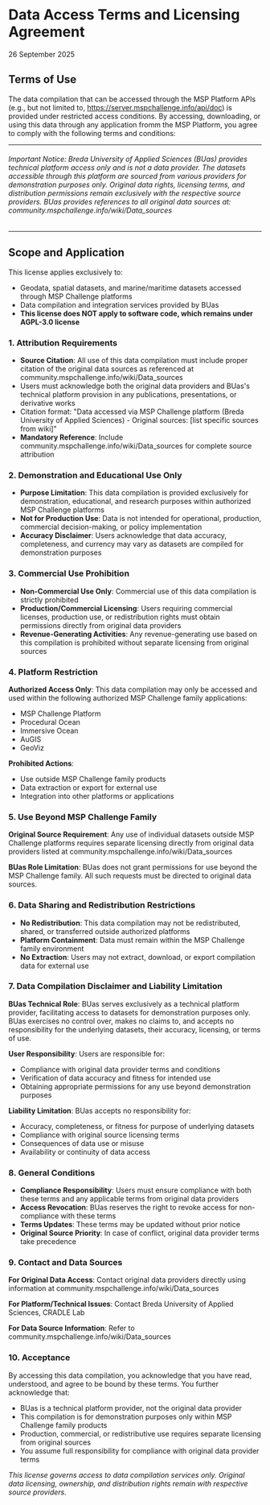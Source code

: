 # Data Access Terms and Licensing Agreement 
26 September 2025


## Terms of Use
The data compilation that can be accessed through the MSP Platform APIs (e.g., but not limited to, https://server.mspchallenge.info/api/doc) is provided under restricted access conditions. By accessing, downloading, or using this data through any application fromm the MSP Platform, you agree to comply with the following terms and conditions:

___
###### Important Notice: Breda University of Applied Sciences (BUas) provides technical platform access only and is not a data provider. The datasets accessible through this platform are sourced from various providers for demonstration purposes only. Original data rights, licensing terms, and distribution permissions remain exclusively with the respective source providers. BUas provides references to all original data sources at: community.mspchallenge.info/wiki/Data_sources
___

## Scope and Application
This license applies exclusively to:

- Geodata, spatial datasets, and marine/maritime datasets accessed through MSP Challenge platforms
- Data compilation and integration services provided by BUas
- **This license does NOT apply to software code, which remains under AGPL-3.0 license**

### 1. Attribution Requirements
- **Source Citation**: All use of this data compilation must include proper citation of the original data sources as referenced at community.mspchallenge.info/wiki/Data_sources
- Users must acknowledge both the original data providers and BUas's technical platform provision in any publications, presentations, or derivative works
- Citation format: "Data accessed via MSP Challenge platform (Breda University of Applied Sciences) - Original sources: [list specific sources from wiki]"
- **Mandatory Reference**: Include community.mspchallenge.info/wiki/Data_sources for complete source attribution

### 2. Demonstration and Educational Use Only
- **Purpose Limitation**: This data compilation is provided exclusively for demonstration, educational, and research purposes within authorized MSP Challenge platforms
- **Not for Production Use**: Data is not intended for operational, production, commercial decision-making, or policy implementation
- **Accuracy Disclaimer**: Users acknowledge that data accuracy, completeness, and currency may vary as datasets are compiled for demonstration purposes

### 3. Commercial Use Prohibition
- **Non-Commercial Use Only**: Commercial use of this data compilation is strictly prohibited
- **Production/Commercial Licensing**: Users requiring commercial licenses, production use, or redistribution rights must obtain permissions directly from original data providers
- **Revenue-Generating Activities**: Any revenue-generating use based on this compilation is prohibited without separate licensing from original sources

### 4. Platform Restriction
**Authorized Access Only**: This data compilation may only be accessed and used within the following authorized MSP Challenge family applications:

- MSP Challenge Platform
- Procedural Ocean
- Immersive Ocean
- AuGIS
- GeoViz

**Prohibited Actions**:

- Use outside MSP Challenge family products
- Data extraction or export for external use
- Integration into other platforms or applications

### 5. Use Beyond MSP Challenge Family
**Original Source Requirement**: Any use of individual datasets outside MSP Challenge platforms requires separate licensing directly from original data providers listed at community.mspchallenge.info/wiki/Data_sources

**BUas Role Limitation**: BUas does not grant permissions for use beyond the MSP Challenge family. All such requests must be directed to original data sources.

### 6. Data Sharing and Redistribution Restrictions
- **No Redistribution**: This data compilation may not be redistributed, shared, or transferred outside authorized platforms
- **Platform Containment**: Data must remain within the MSP Challenge family environment
- **No Extraction**: Users may not extract, download, or export compilation data for external use

### 7. Data Compilation Disclaimer and Liability Limitation
**BUas Technical Role**: BUas serves exclusively as a technical platform provider, 
facilitating access to datasets for demonstration purposes only. BUas exercises 
no control over, makes no claims to, and accepts no responsibility for the 
underlying datasets, their accuracy, licensing, or terms of use.

**User Responsibility**: Users are responsible for:

- Compliance with original data provider terms and conditions
- Verification of data accuracy and fitness for intended use
- Obtaining appropriate permissions for any use beyond demonstration purposes

**Liability Limitation**: BUas accepts no responsibility for:

- Accuracy, completeness, or fitness for purpose of underlying datasets
- Compliance with original source licensing terms
- Consequences of data use or misuse
- Availability or continuity of data access

### 8. General Conditions
- **Compliance Responsibility**: Users must ensure compliance with both these terms and any applicable terms from original data providers
- **Access Revocation**: BUas reserves the right to revoke access for non-compliance with these terms
- **Terms Updates**: These terms may be updated without prior notice
- **Original Source Priority**: In case of conflict, original data provider terms take precedence

### 9. Contact and Data Sources
**For Original Data Access**: Contact original data providers directly using information at community.mspchallenge.info/wiki/Data_sources

**For Platform/Technical Issues**: Contact Breda University of Applied Sciences, CRADLE Lab

**For Data Source Information**: Refer to community.mspchallenge.info/wiki/Data_sources


### 10. Acceptance
By accessing this data compilation, you acknowledge that you have read, understood, and agree to be bound by these terms. You further acknowledge that:

- BUas is a technical platform provider, not the original data provider
- This compilation is for demonstration purposes only within MSP Challenge family products
- Production, commercial, or redistributive use requires separate licensing from original sources
- You assume full responsibility for compliance with original data provider terms

*This license governs access to data compilation services only. Original data licensing, ownership, and distribution rights remain with respective source providers.*
